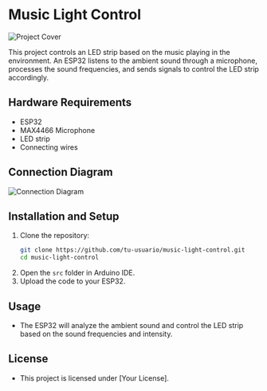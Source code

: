 # Music Light Control

![Project Cover](images/boiler_room_cover.png)

This project controls an LED strip based on the music playing in the environment. An ESP32 listens to the ambient sound through a microphone, processes the sound frequencies, and sends signals to control the LED strip accordingly.

## Hardware Requirements
- ESP32
- MAX4466 Microphone
- LED strip
- Connecting wires

## Connection Diagram

![Connection Diagram](images/connection_diagram.png)

## Installation and Setup

1. Clone the repository:
    ```sh
    git clone https://github.com/tu-usuario/music-light-control.git
    cd music-light-control
    ```
2. Open the `src` folder in Arduino IDE.
3. Upload the code to your ESP32.

## Usage
- The ESP32 will analyze the ambient sound and control the LED strip based on the sound frequencies and intensity.

## License
- This project is licensed under [Your License].
